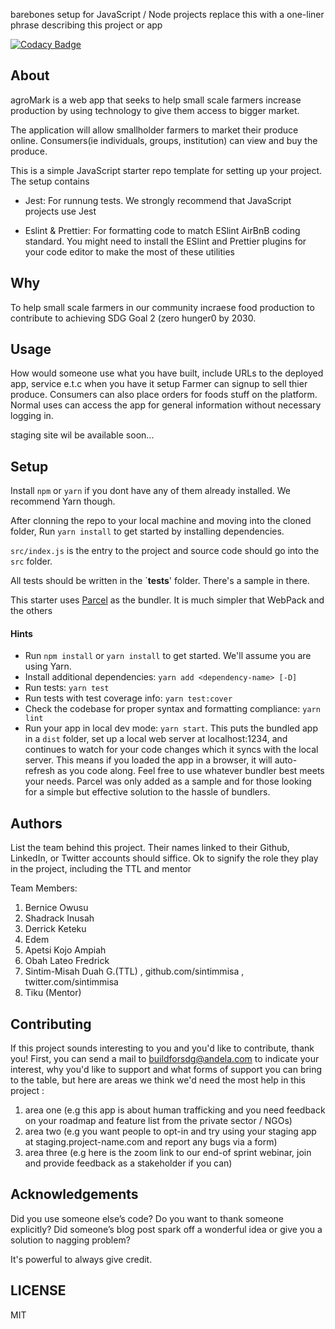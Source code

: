 barebones setup for JavaScript / Node projects replace this with a one-liner phrase describing this project or app

[![Codacy Badge](https://api.codacy.com/project/badge/Grade/3c5eed8757624c739dfbb2c68f671616)](https://app.codacy.com/gh/BuildForSDG/Team-213-agroMart-Frontend?utm_source=github.com&utm_medium=referral&utm_content=BuildForSDG/Team-213-agroMart-Frontend&utm_campaign=Badge_Grade_Settings)


## About
agroMark is a web app that seeks to help small scale farmers increase production by using technology to give them access to bigger market.

The application will allow smallholder farmers to market their produce online. Consumers(ie individuals, groups, institution) can view and buy the produce.


This is a simple JavaScript starter repo template for setting up your project. The setup contains

- Jest: For runnung tests. We strongly recommend that JavaScript projects use Jest

- Eslint & Prettier: For formatting code to match ESlint AirBnB coding standard. You might need to install the ESlint and Prettier plugins for your code editor to make the most of these utilities

## Why
To help small scale farmers in our community incraese food production to contribute to achieving SDG Goal 2 (zero hunger0 by 2030.


## Usage
 How would someone use what you have built, include URLs to the deployed app, service e.t.c when you have it setup
Farmer can signup to sell thier produce. Consumers can also place orders for foods stuff on the platform. Normal uses can access the app for general information without necessary logging in.

staging site wil be available soon...

## Setup

Install `npm` or `yarn` if you dont have any of them already installed. We recommend Yarn though.

After clonning the repo to your local machine and moving into the cloned folder, Run `yarn install` to get started by installing dependencies. 

`src/index.js` is the entry to the project and source code should go into the `src` folder.

All tests should be written in the `__tests__' folder. There's a sample in there.

This starter uses [Parcel](https://parceljs.org/getting_started.html) as the bundler. It is much simpler that WebPack and the others

#### Hints

- Run `npm install` or `yarn install` to get started. We'll assume you are using Yarn.
- Install additional dependencies: `yarn add <dependency-name> [-D]`
- Run tests: `yarn test`
- Run tests with test coverage info: `yarn test:cover`
- Check the codebase for proper syntax and formatting compliance: `yarn lint`
- Run your app in local dev mode: `yarn start`. This puts the bundled app in a `dist` folder, set up a local web server at localhost:1234, and continues to watch for your code changes which it syncs with the local server. This means if you loaded the app in a browser, it will auto-refresh as you code along. Feel free to use whatever bundler best meets your needs. Parcel was only added as a sample and for those looking for a simple but effective solution to the hassle of bundlers. 

## Authors
List the team behind this project. Their names linked to their Github, LinkedIn, or Twitter accounts should siffice. Ok to signify the role they play in the project, including the TTL and mentor

Team Members:
1. Bernice Owusu 
2. Shadrack Inusah
3. Derrick Keteku
4. Edem
5. Apetsi Kojo Ampiah
6. Obah Lateo Fredrick
7. Sintim-Misah Duah G.(TTL) , github.com/sintimmisa , twitter.com/sintimmisa
8. Tiku (Mentor)



## Contributing
If this project sounds interesting to you and you'd like to contribute, thank you!
First, you can send a mail to buildforsdg@andela.com to indicate your interest, why you'd like to support and what forms of support you can bring to the table, but here are areas we think we'd need the most help in this project :
1.  area one (e.g this app is about human trafficking and you need feedback on your roadmap and feature list from the private sector / NGOs)
2.  area two (e.g you want people to opt-in and try using your staging app at staging.project-name.com and report any bugs via a form)
3.  area three (e.g here is the zoom link to our end-of sprint webinar, join and provide feedback as a stakeholder if you can)

## Acknowledgements

Did you use someone else’s code?
Do you want to thank someone explicitly?
Did someone’s blog post spark off a wonderful idea or give you a solution to nagging problem?

It's powerful to always give credit.

## LICENSE
MIT

